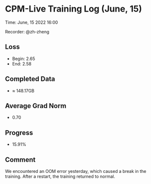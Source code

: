 
# CPM-Live Training Log (June, 15)

Time: June, 15 2022 16:00

Recorder: @zh-zheng

## Loss
- Begin: 2.65
- End: 2.58 
	
## Completed Data
- $\approx$ 148.17GB

## Average Grad Norm
- 0.70

## Progress
- 15.91%

## Comment

We encountered an OOM error yesterday, which caused a break in the training. After a restart, the training returned to normal.
